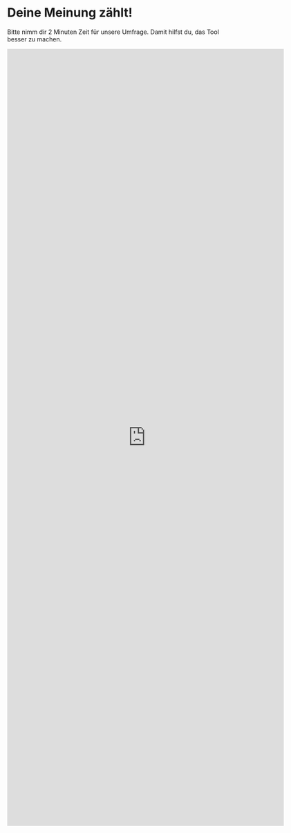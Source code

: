 # Deine Meinung zählt!

Bitte nimm dir 2 Minuten Zeit für unsere Umfrage. Damit hilfst du, das Tool besser zu machen.

<iframe src="https://docs.google.com/forms/d/e/1FAIpQLSfHyjQWWbAmSLVUspa5UsgC-OCcacpi5i1PWQT1ixmcXcIC7w/viewform?usp=dialog" width="640" height="1800" frameborder="0" marginheight="0" marginwidth="0">Wird geladen…</iframe>